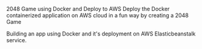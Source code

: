2048 Game using Docker and Deploy to AWS
Deploy the Docker containerized application on AWS cloud in a fun way by creating a 2048 Game 

Building an app using Docker and it's deployment on AWS Elasticbeanstalk service.
